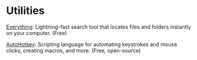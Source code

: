 # Utilities


[Everything](https://www.voidtools.com/): Lightning-fast search tool that locates files and folders instantly on your computer. (Free)

[AutoHotkey](https://www.autohotkey.com/): Scripting language for automating keystrokes and mouse clicks, creating macros, and more. (Free, open-source)
